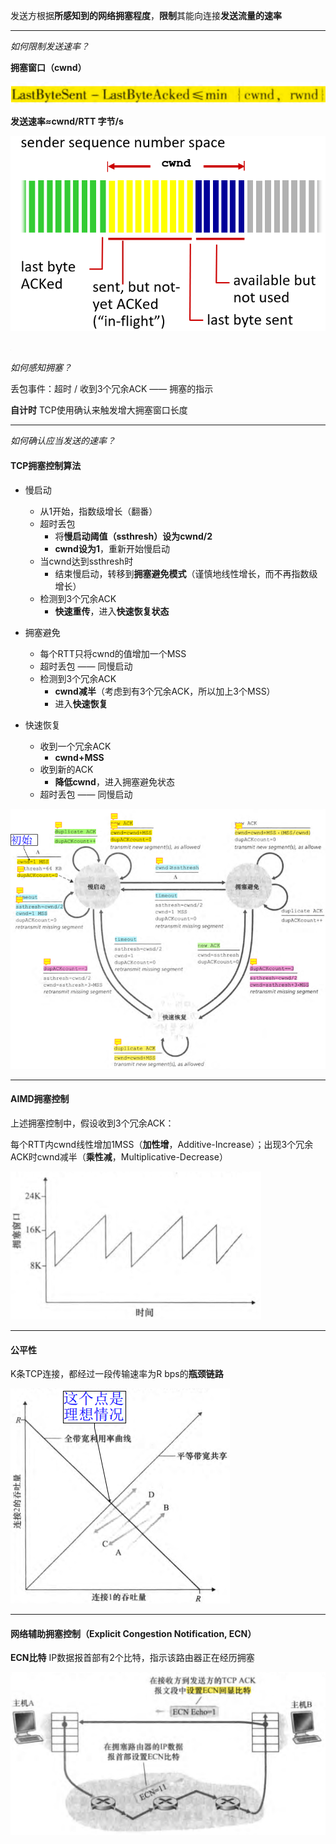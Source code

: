 发送方根据**所感知到的网络拥塞程度**，**限制**其能向连接**发送流量的速率**

---

*如何限制发送速率？*

**拥塞窗口（cwnd）**

![](image_1.93acf23e.png)

__发送速率≈cwnd/RTT 字节/s__

![](image_2.e193e5d7.png)

![](image_3.99a105ec.png)

*如何感知拥塞？*

丢包事件：超时 / 收到3个冗余ACK —— 拥塞的指示

**自计时** TCP使用确认来触发增大拥塞窗口长度

---

*如何确认应当发送的速率？*

#### TCP拥塞控制算法

- 慢启动
  - 从1开始，指数级增长（翻番）
  - 超时丢包
    - 将**慢启动阈值（ssthresh）**设为**cwnd/2**
    - **cwnd设为1**，重新开始慢启动
  - 当cwnd达到ssthresh时
    - 结束慢启动，转移到**拥塞避免模式**（谨慎地线性增长，而不再指数级增长）
  - 检测到3个冗余ACK
    - **快速重传**，进入**快速恢复状态**

- 拥塞避免
  - 每个RTT只将cwnd的值增加一个MSS
  - 超时丢包 —— 同慢启动
  - 检测到3个冗余ACK
    - **cwnd减半**（考虑到有3个冗余ACK，所以加上3个MSS）
    - 进入**快速恢复**

- 快速恢复
  - 收到一个冗余ACK
    - **cwnd+MSS**
  - 收到新的ACK
    - **降低cwnd**，进入拥塞避免状态
  - 超时丢包 —— 同慢启动


![](image_4.7ef4d55b.png)

---

#### AIMD拥塞控制

上述拥塞控制中，假设收到3个冗余ACK：

每个RTT内cwnd线性增加1MSS（**加性增**，Additive-Increase）；出现3个冗余ACK时cwnd减半（**乘性减**，Multiplicative-Decrease）

![](image_5.b43d30fc.png)

---

#### 公平性

K条TCP连接，都经过一段传输速率为R bps的**瓶颈链路**

![](image_6.e69519a2.png)

---

#### 网络辅助拥塞控制（Explicit Congestion Notification, ECN）

**ECN比特** IP数据报首部有2个比特，指示该路由器正在经历拥塞

![](image_7.5e0678d9.png)







